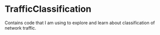 # TrafficClassification
Contains code that I am using to explore and learn about classification of network traffic.
